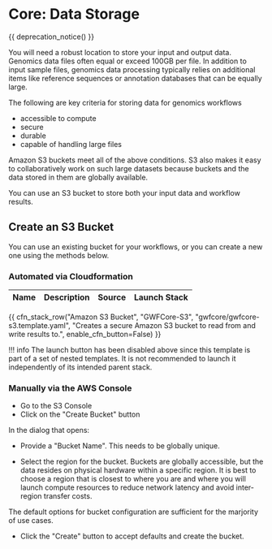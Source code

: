 # Core: Data Storage

{{ deprecation_notice() }}

You will need a robust location to store your input and output data.  Genomics data files often equal or exceed 100GB per file.  In addition to input sample files, genomics data processing typically relies on additional items like reference sequences or annotation databases that can be equally large.

The following are key criteria for storing data for genomics workflows

* accessible to compute
* secure
* durable
* capable of handling large files

Amazon S3 buckets meet all of the above conditions.  S3 also makes it easy to collaboratively work on such large datasets because buckets and the data stored in them are globally available.

You can use an S3 bucket to store both your input data and workflow results.

## Create an S3 Bucket

You can use an existing bucket for your workflows, or you can create a new one using the methods below.

### Automated via Cloudformation

| Name | Description | Source | Launch Stack |
| -- | -- | :--: | :--: |
{{ cfn_stack_row("Amazon S3 Bucket", "GWFCore-S3", "gwfcore/gwfcore-s3.template.yaml", "Creates a secure Amazon S3 bucket to read from and write results to.", enable_cfn_button=False) }}

!!! info
    The launch button has been disabled above since this template is part of a set of nested templates. It is not recommended to launch it independently of its intended parent stack.

### Manually via the AWS Console

* Go to the S3 Console
* Click on the "Create Bucket" button

In the dialog that opens:

* Provide a "Bucket Name".  This needs to be globally unique.

* Select the region for the bucket.  Buckets are globally accessible, but the data resides on physical hardware within a specific region.  It is best to choose a region that is closest to where you are and where you will launch compute resources to reduce network latency and avoid inter-region transfer costs.

The default options for bucket configuration are sufficient for the marjority of use cases.

* Click the "Create" button to accept defaults and create the bucket.
